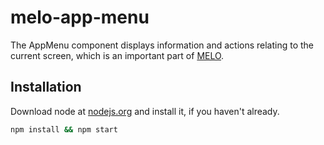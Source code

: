 # melo-app-menu

The AppMenu component displays information and actions relating to the current screen, which is an important part of [MELO](https://melo-management.netlify.app).

## Installation
Download node at [nodejs.org](http://nodejs.org) and install it, if you haven't already.

```sh
npm install && npm start
```